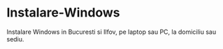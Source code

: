 # Instalare-Windows
Instalare Windows in Bucuresti si Ilfov, pe laptop sau PC, la domiciliu sau sediu.
